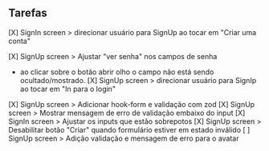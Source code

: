 ## Tarefas

[X] SignIn screen > direcionar usuário para SignUp ao tocar em "Criar uma conta"

[X] SignUp screen > Ajustar "ver senha" nos campos de senha
 - ao clicar sobre o botão abrir olho o campo não está sendo ocultado/mostrado.
[X] SignUp screen > direcionar usuário para SignIp ao tocar em "In para o login"

[X] SignUp screen > Adicionar hook-form e validação com zod
[X] SignUp screen > Mostrar mensagem de erro de validação embaixo do input
[X] SignIn screen > Ajustar os inputs que estão sobrepotos
[X] SignUp screen > Desabilitar botão "Criar" quando formulário estiver em estado inválido
[ ] SignUp screen > Adição validação e mensagem de erro para o avatar
